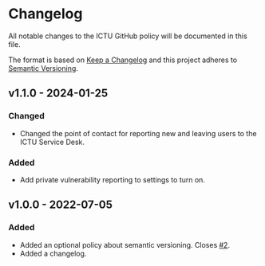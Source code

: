 # Changelog

All notable changes to the ICTU GitHub policy will be documented in this file.

The format is based on [Keep a Changelog](https://keepachangelog.com/en/1.0.0/) and this project adheres to [Semantic Versioning](https://semver.org/spec/v2.0.0.html).

## v1.1.0 - 2024-01-25

### Changed

- Changed the point of contact for reporting new and leaving users to the ICTU Service Desk.

### Added

- Add private vulnerability reporting to settings to turn on.

## v1.0.0 - 2022-07-05

### Added

- Added an optional policy about semantic versioning. Closes [#2](https://github.com/ICTU/github-policy/issues/2).
- Added a changelog.
